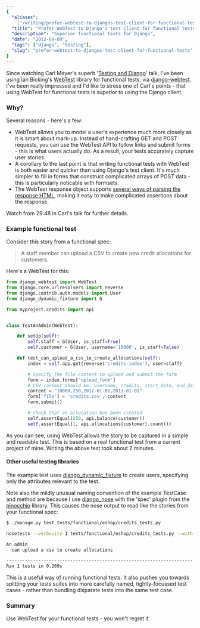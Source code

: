 ```yaml
---
{
  "aliases":
    ["/writing/prefer-webtest-to-djangos-test-client-for-functional-tests"],
  "title": "Prefer WebTest to Django's test client for functional tests",
  "description": "Superior functional tests for Django",
  "date": "2012-09-09",
  "tags": ["django", "testing"],
  "slug": "prefer-webtest-to-djangos-test-client-for-functional-tests",
}
---
```


Since watching Carl Meyer's superb
'[Testing and Django](http://pyvideo.org/video/699/testing-and-django)' talk,
I've been using Ian Bicking's
[WebTest](http://webtest.pythonpaste.org/en/latest/index.html) library for
functional tests, via
[django-webtest](http://pypi.python.org/pypi/django-webtest). I've been really
impressed and I'd like to stress one of Carl's points - that using WebTest for
functional tests is superior to using the Django client.

### Why?

Several reasons - here's a few:

- WebTest allows you to model a user's experience much more closely as it is
  smart about mark-up. Instead of hand-crafting GET and POST requests, you can
  use the WebTest API to follow links and submit forms - this is what users
  actually do. As a result, your tests accurately capture user stories.
- A corollary to the last point is that writing functional tests with WebTest is
  both easier and quicker than using Django's test client. It's much simpler to
  fill in forms that construct complicated arrays of POST data - this is
  particularly noticable with formsets.
- The WebTest response object supports
  [several ways of parsing the response HTML](http://webtest.pythonpaste.org/en/latest/index.html#parsing-the-body),
  making it easy to make complicated assertions about the response.

Watch from 29:48 in Carl's talk for further details.

### Example functional test

Consider this story from a functional spec:

> A staff member can upload a CSV to create new credit allocations for
> customers.

Here's a WebTest for this:

```python
from django_webtest import WebTest
from django.core.urlresolvers import reverse
from django.contrib.auth.models import User
from django_dynamic_fixture import G

from myproject.credits import api


class TestAnAdmin(WebTest):

    def setUp(self):
        self.staff = G(User, is_staff=True)
        self.customer = G(User, username='10000', is_staff=False)

    def test_can_upload_a_csv_to_create_allocations(self):
        index = self.app.get(reverse('credits-index'), user=staff)

        # Specify the file content to upload and submit the form
        form = index.forms['upload_form']
        # CSV content should be: username, credits, start_date, end_date
        content = "10000,250,2012-01-01,2013-01-01"
        form['file'] = 'credits.csv', content
        form.submit()

        # Check that an allocation has been created
        self.assertEqual(250, api.balance(customer))
        self.assertEqual(1, api.allocations(customer).count())
```

As you can see, using WebTest allows the story to be captured in a simple and
readable test. This is based on a real functional test from a current project of
mine. Writing the above test took about 2 minutes.

#### Other useful testing libraries

The example test uses
[django_dynamic_fixture](http://paulocheque.github.com/django-dynamic-fixture/)
to create users, specifying only the attributes relevant to the test.

Note also the mildly unusual naming convention of the example TestCase and
method are because I use [django_nose](https://github.com/jbalogh/django-nose)
with the 'spec' plugin from the
[pinocchio](http://darcs.idyll.org/~t/projects/pinocchio/doc/) library. This
causes the nose output to read like the stories from your functional spec:

```bash
$ ./manage.py test tests/functional/eshop/credits_tests.py

nosetests --verbosity 1 tests/functional/eshop/credits_tests.py --with-spec -x -s

An admin
- can upload a csv to create allocations

----------------------------------------------------------------------
Ran 1 tests in 0.269s
```

This is a useful way of running functional tests. It also pushes you towards
splitting your tests suites into more carefully named, tightly-focussed test
cases - rather than bundling disparate tests into the same test case.

### Summary

Use WebTest for your functional tests - you won't regret it.
